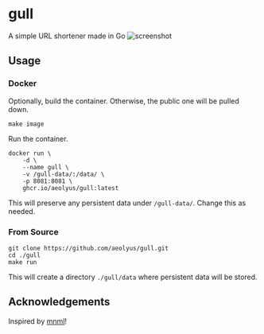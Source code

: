 # gull
A simple URL shortener made in Go
![screenshot](https://i.imgur.com/SUVa6YA.png)

## Usage
### Docker
Optionally, build the container. Otherwise, the public one will be pulled down.
```
make image
```
Run the container.
```
docker run \
    -d \
    --name gull \
    -v /gull-data/:/data/ \
    -p 8081:8081 \
    ghcr.io/aeolyus/gull:latest
```
This will preserve any persistent data under `/gull-data/`. Change this as needed.

### From Source
```
git clone https://github.com/aeolyus/gull.git
cd ./gull
make run
```
This will create a directory `./gull/data` where persistent data will be stored.

## Acknowledgements
Inspired by [mnml](https://github.com/liyasthomas/mnmlurl/)!
